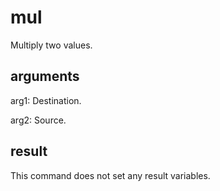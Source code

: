 # mul

Multiply two values.

## arguments

arg1: Destination.

arg2: Source.

## result

This command does not set any result variables.

